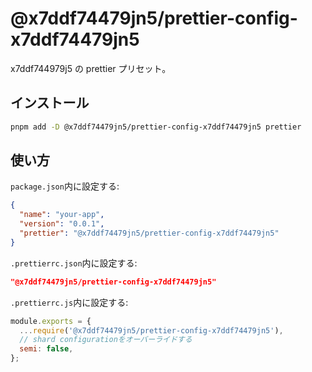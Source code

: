 # @x7ddf74479jn5/prettier-config-x7ddf74479jn5

x7ddf744979j5 の prettier プリセット。

## インストール

```bash
pnpm add -D @x7ddf74479jn5/prettier-config-x7ddf74479jn5 prettier
```

## 使い方

`package.json`内に設定する:

```json
{
  "name": "your-app",
  "version": "0.0.1",
  "prettier": "@x7ddf74479jn5/prettier-config-x7ddf74479jn5"
}
```

`.prettierrc.json`内に設定する:

```json
"@x7ddf74479jn5/prettier-config-x7ddf74479jn5"
```

`.prettierrc.js`内に設定する:

```js
module.exports = {
  ...require('@x7ddf74479jn5/prettier-config-x7ddf74479jn5'),
  // shard configurationをオーバーライドする
  semi: false,
};
```
